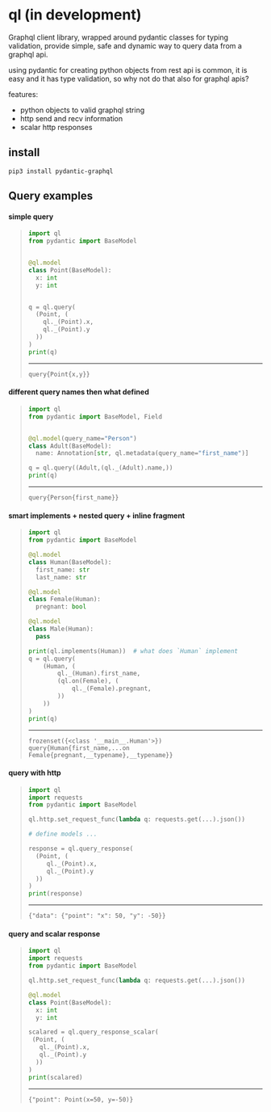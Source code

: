 # ql (in development)
Graphql client library, wrapped around pydantic classes for typing validation,
provide simple, safe and dynamic way to query data from a graphql api.


using pydantic for creating python objects from rest api is common, it is easy and 
it has type validation, so why not do that also for graphql apis?

features:
  * python objects to valid graphql string
  * http send and recv information
  * scalar http responses

## install
```
pip3 install pydantic-graphql
```

## Query examples
#### simple query
> ```py
> import ql
> from pydantic import BaseModel
> 
> 
> @ql.model
> class Point(BaseModel):
>   x: int
>   y: int
> 
> 
> q = ql.query(
>   (Point, (
>     ql._(Point).x,
>     ql._(Point).y
>   ))
> )
> print(q)
> ```
> ---
> ```
> query{Point{x,y}}
> ```

#### different query names then what defined
> ```py
> import ql
> from pydantic import BaseModel, Field
> 
> 
> @ql.model(query_name="Person")
> class Adult(BaseModel):
>   name: Annotation[str, ql.metadata(query_name="first_name")]
>
> q = ql.query((Adult,(ql._(Adult).name,))
> print(q)
> ```
> ---
> ```
> query{Person{first_name}}
> ```

#### smart implements + nested query + inline fragment
> ```py
> import ql
> from pydantic import BaseModel
>
> @ql.model
> class Human(BaseModel):
>   first_name: str
>   last_name: str
>
> @ql.model
> class Female(Human):
>   pregnant: bool
>
> @ql.model
> class Male(Human):
>   pass
>
> print(ql.implements(Human))  # what does `Human` implement
> q = ql.query(
>     (Human, (
>         ql._(Human).first_name,
>         (ql.on(Female), (
>             ql._(Female).pregnant,
>         ))
>     ))
> )
> print(q)
> ```
> ---
> ```
> frozenset({<class '__main__.Human'>})
> query{Human{first_name,...on Female{pregnant,__typename},__typename}}
> ```

#### query with http
> ```py
> import ql
> import requests
> from pydantic import BaseModel
>
> ql.http.set_request_func(lambda q: requests.get(...).json())
>
> # define models ...
>
> response = ql.query_response(
>   (Point, (
>      ql._(Point).x,
>      ql._(Point).y
>   ))
> )
> print(response)
> ```
> ---
> ```
> {"data": {"point": "x": 50, "y": -50}}
> ```

#### query and scalar response
> ```py
> import ql
> import requests
> from pydantic import BaseModel
>
> ql.http.set_request_func(lambda q: requests.get(...).json())
>
> @ql.model
> class Point(BaseModel):
>   x: int
>   y: int
>
> scalared = ql.query_response_scalar(
>  (Point, (
>    ql._(Point).x,
>    ql._(Point).y
>   ))
> )
> print(scalared)
> ```
> ---
> ```
> {"point": Point(x=50, y=-50)}
> ```
